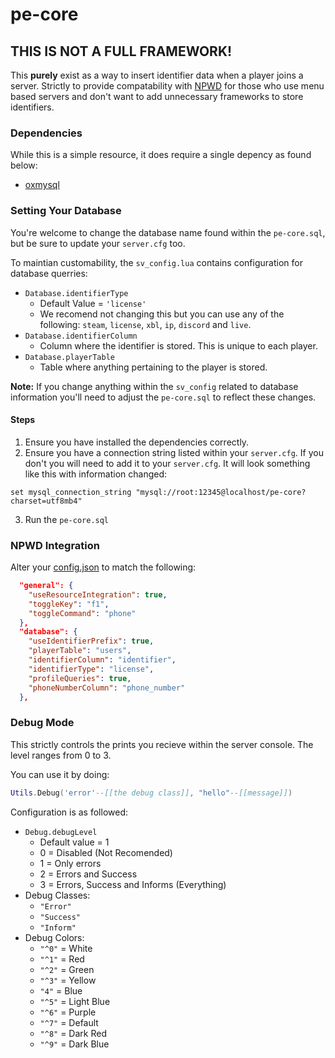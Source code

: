 # pe-core
## THIS IS NOT A FULL FRAMEWORK!
This **purely** exist as a way to insert identifier data when a player joins a server. Strictly to provide compatability with [NPWD](https://github.com/project-error/npwd) for those who use menu based servers and don't want to add unnecessary frameworks to store identifiers.

### Dependencies
While this is a simple resource, it does require a single depency as found below:

- [oxmysql](https://github.com/overextended/oxmysql)

### Setting Your Database
You're welcome to change the database name found within the `pe-core.sql`, but be sure to update your `server.cfg` too. 

To maintian customability, the `sv_config.lua` contains configuration for database querries:

- `Database.identifierType`
    - Default Value = `'license'`
    - We recomend not changing this but you can use any of the following: `steam`, `license`, `xbl`, `ip`, `discord` and `live`.
- `Database.identifierColumn`
    - Column where the identifier is stored. This is unique to each player.
- `Database.playerTable`
    - Table where anything pertaining to the player is stored. 

**Note:** If you change anything within the `sv_config` related to database information you'll need to adjust the `pe-core.sql` to reflect these changes.

#### Steps
1. Ensure you have installed the dependencies correctly.
2. Ensure you have a connection string listed within your `server.cfg`. If you don't you will need to add it to your `server.cfg`. It will look something like this with information changed:

```
set mysql_connection_string "mysql://root:12345@localhost/pe-core?charset=utf8mb4"
```

3. Run the `pe-core.sql`

### NPWD Integration

Alter your [config.json](https://github.com/project-error/npwd/blob/master/config.json) to match the following:
```json
  "general": {
    "useResourceIntegration": true,
    "toggleKey": "f1",
    "toggleCommand": "phone"
  },
  "database": {
    "useIdentifierPrefix": true,
    "playerTable": "users",
    "identifierColumn": "identifier",
    "identifierType": "license",
    "profileQueries": true,
    "phoneNumberColumn": "phone_number"
  },
```

### Debug Mode
This strictly controls the prints you recieve within the server console. The level ranges from 0 to 3.

You can use it by doing:
```lua
Utils.Debug('error'--[[the debug class]], "hello"--[[message]])
```
Configuration is as followed:
- `Debug.debugLevel`
    - Default value = 1
    - 0 = Disabled (Not Recomended)
    - 1 = Only errors
    - 2 = Errors and Success
    - 3 = Errors, Success and Informs (Everything)
- Debug Classes:
    - `"Error"`
    - `"Success"`
    - `"Inform"`
- Debug Colors:
    - `"^0"` = White
    - `"^1"` = Red
    - `"^2"` = Green
    - `"^3"` = Yellow
    - `"4"` = Blue
    - `"^5"` = Light Blue
    - `"^6"` = Purple
    - `"^7"` = Default
    - `"^8"` = Dark Red
    - `"^9"` = Dark Blue
